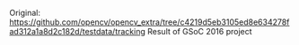Original: https://github.com/opencv/opencv_extra/tree/c4219d5eb3105ed8e634278fad312a1a8d2c182d/testdata/tracking
Result of GSoC 2016 project
